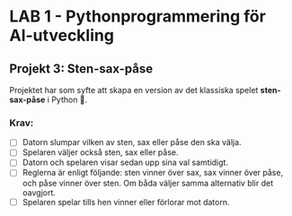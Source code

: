 # LAB 1 - Pythonprogrammering för AI-utveckling

## **Projekt 3: Sten-sax-påse**

Projektet har som syfte att skapa en version av det klassiska spelet __sten-sax-påse__ i Python 🐍.

### Krav:

* [ ] Datorn slumpar vilken av sten, sax eller påse den ska välja.
* [ ] Spelaren väljer också sten, sax eller påse.
* [ ] Datorn och spelaren visar sedan upp sina val samtidigt.
* [ ] Reglerna är enligt följande: sten vinner över sax, sax vinner över påse, och påse vinner över sten. Om båda väljer samma alternativ blir det oavgjort.
* [ ] Spelaren spelar tills hen vinner eller förlorar mot datorn.
